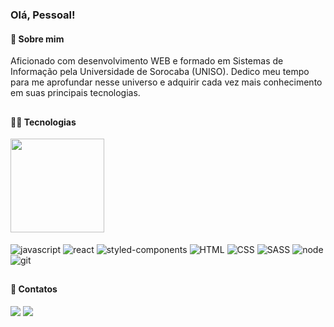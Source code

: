 ### Olá, Pessoal! 

#### 💬 Sobre mim
Aficionado com desenvolvimento WEB e formado em Sistemas de Informação pela Universidade de Sorocaba (UNISO). Dedico meu tempo para me aprofundar nesse universo e adquirir cada vez mais conhecimento em suas principais tecnologias.

##

#### 👨‍💻 Tecnologias

<div>
  <img height="150em" src="https://github-readme-stats.vercel.app/api/top-langs/?username=erickd-moraes&layout=compact&langs_count=7&theme=dracula"/>
 
  <div><br>
    <img align="center" alt="javascript" src="https://img.shields.io/badge/JavaScript-F7DF1E?style=for-the-badge&logo=javascript&logoColor=black">
    <img align="center" alt="react" src="https://img.shields.io/badge/React-61DAFB?style=for-the-badge&logo=react&logoColor=black">
    <img align="center" alt="styled-components" src="https://img.shields.io/badge/Styled--Components-DB7093?style=for-the-badge&logo=styledcomponents&logoColor=white">
    <img align="center" alt="HTML"  src="https://img.shields.io/badge/HTML5-E34F26?style=for-the-badge&logo=html5&logoColor=white">
    <img align="center" alt="CSS" src="https://img.shields.io/badge/CSS3-1572B6?style=for-the-badge&logo=css3&logoColor=white">
    <img align="center" alt="SASS" src="https://img.shields.io/badge/SASS-CC6699?style=for-the-badge&logo=sass&logoColor=white">
    <img align="center" alt="node"  src="https://img.shields.io/badge/Node.js-43853D?style=for-the-badge&logo=node.js&logoColor=white">
    <img align="center" alt="git"  src="https://img.shields.io/badge/git-F05032?style=for-the-badge&logo=git&logoColor=white">
  </div>
</div>

##

#### 🚀 Contatos
<div> 
   <a href="https://www.linkedin.com/in/erickd-mooraes/" target="_blank"><img src="https://img.shields.io/badge/-LinkedIn-%230077B5?style=for-the-badge&logo=linkedin&logoColor=white" target="_blank"></a> 
  <a href = "mailto:erickd.moraes@gmail.com"><img src="https://img.shields.io/badge/-Gmail-EA4335?style=for-the-badge&logo=gmail&logoColor=white" target="_blank"></a>
</div>
